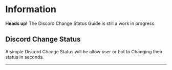 # Information

**Heads up!** The Discord Change Status Guide is still a work in progress.

## Discord Change Status

A simple Discord Change Status will be allow user or bot to Changing their status in seconds.

****

